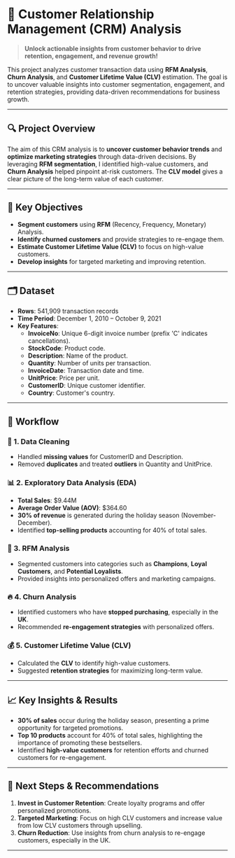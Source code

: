 # 🚀 Customer Relationship Management (CRM) Analysis

> **Unlock actionable insights from customer behavior to drive retention, engagement, and revenue growth!**

This project analyzes customer transaction data using **RFM Analysis**, **Churn Analysis**, and **Customer Lifetime Value (CLV)** estimation. The goal is to uncover valuable insights into customer segmentation, engagement, and retention strategies, providing data-driven recommendations for business growth.

---

## 🔍 Project Overview
The aim of this CRM analysis is to **uncover customer behavior trends** and **optimize marketing strategies** through data-driven decisions. By leveraging **RFM segmentation**, I identified high-value customers, and **Churn Analysis** helped pinpoint at-risk customers. The **CLV model** gives a clear picture of the long-term value of each customer.

---

## 🎯 Key Objectives
- **Segment customers** using **RFM** (Recency, Frequency, Monetary) Analysis.
- **Identify churned customers** and provide strategies to re-engage them.
- **Estimate Customer Lifetime Value (CLV)** to focus on high-value customers.
- **Develop insights** for targeted marketing and improving retention.

---

## 🗂 Dataset
- **Rows**: 541,909 transaction records
- **Time Period**: December 1, 2010 – October 9, 2021
- **Key Features**:
  - **InvoiceNo**: Unique 6-digit invoice number (prefix 'C' indicates cancellations).
  - **StockCode**: Product code.
  - **Description**: Name of the product.
  - **Quantity**: Number of units per transaction.
  - **InvoiceDate**: Transaction date and time.
  - **UnitPrice**: Price per unit.
  - **CustomerID**: Unique customer identifier.
  - **Country**: Customer's country.

---

## 🔄 Workflow

### 🧹 1. Data Cleaning
- Handled **missing values** for CustomerID and Description.
- Removed **duplicates** and treated **outliers** in Quantity and UnitPrice.

### 📊 2. Exploratory Data Analysis (EDA)
- **Total Sales**: $9.44M
- **Average Order Value (AOV)**: $364.60
- **30% of revenue** is generated during the holiday season (November-December).
- Identified **top-selling products** accounting for 40% of total sales.

### 🔗 3. RFM Analysis
- Segmented customers into categories such as **Champions**, **Loyal Customers**, and **Potential Loyalists**.
- Provided insights into personalized offers and marketing campaigns.

### 🔥 4. Churn Analysis
- Identified customers who have **stopped purchasing**, especially in the **UK**.
- Recommended **re-engagement strategies** with personalized offers.

### 💰 5. Customer Lifetime Value (CLV)
- Calculated the **CLV** to identify high-value customers.
- Suggested **retention strategies** for maximizing long-term value.

---

## 📈 Key Insights & Results
- **30% of sales** occur during the holiday season, presenting a prime opportunity for targeted promotions.
- **Top 10 products** account for 40% of total sales, highlighting the importance of promoting these bestsellers.
- Identified **high-value customers** for retention efforts and churned customers for re-engagement.

---

## 🚀 Next Steps & Recommendations
1. **Invest in Customer Retention**: Create loyalty programs and offer personalized promotions.
2. **Targeted Marketing**: Focus on high CLV customers and increase value from low CLV customers through upselling.
3. **Churn Reduction**: Use insights from churn analysis to re-engage customers, especially in the UK.

---

